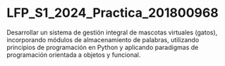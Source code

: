 # LFP_S1_2024_Practica_201800968
Desarrollar un sistema de gestión integral de mascotas virtuales (gatos), incorporando módulos de almacenamiento de palabras, utilizando principios de programación en Python y aplicando paradigmas de programación orientada a objetos y funcional.
